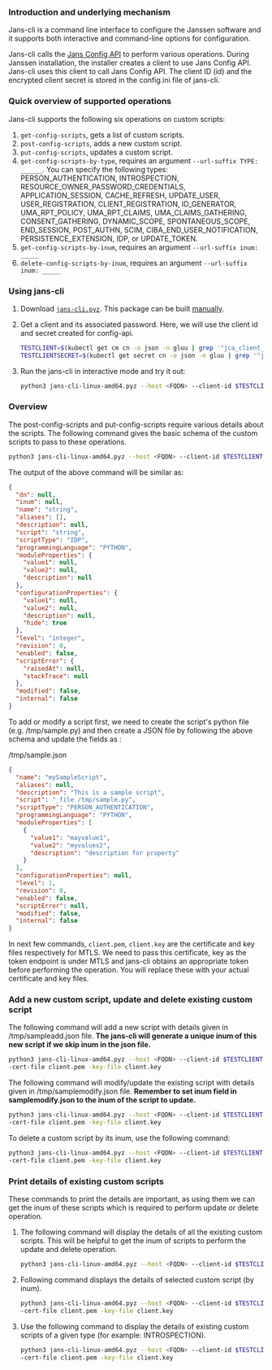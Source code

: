 ### Introduction and underlying mechanism
Jans-cli is a command line interface to configure the Janssen software and it supports both interactive and command-line options for configuration. 

Jans-cli calls the [Jans Config API](https://github.com/JanssenProject/jans-config-api) to perform various operations. During Janssen installation, the installer creates a client to use Jans Config API. Jans-cli uses this client to call Jans Config API. The client ID (id) and the encrypted client secret is stored in the config.ini file of jans-cli. 

### Quick overview of supported operations 
  
Jans-cli supports the following six operations on custom scripts: 

1. `get-config-scripts`, gets a list of custom scripts.
2. `post-config-scripts`, adds a new custom script.
3. `put-config-scripts`, updates a custom script.
4. `get-config-scripts-by-type`, requires an argument `--url-suffix TYPE: ______`.  You can specify the following types: PERSON_AUTHENTICATION, INTROSPECTION, RESOURCE_OWNER_PASSWORD_CREDENTIALS, APPLICATION_SESSION, CACHE_REFRESH, UPDATE_USER, USER_REGISTRATION, CLIENT_REGISTRATION, ID_GENERATOR, UMA_RPT_POLICY, UMA_RPT_CLAIMS, UMA_CLAIMS_GATHERING, CONSENT_GATHERING, DYNAMIC_SCOPE, SPONTANEOUS_SCOPE, END_SESSION, POST_AUTHN, SCIM, CIBA_END_USER_NOTIFICATION, PERSISTENCE_EXTENSION, IDP, or UPDATE_TOKEN. 
5. `get-config-scripts-by-inum`, requires an argument `--url-suffix inum: _____`
6. `delete-config-scripts-by-inum`, requires an argument `--url-suffix inum: _____`

### Using jans-cli

1.  Download [`jans-cli.pyz`](https://github.com/JanssenProject/jans-cli/releases). This package can be built [manually](https://github.com/JanssenProject/jans-cli#build-jans-clipyz-manually).

1.  Get a client and its associated password. Here, we will use the client id and secret created for config-api.
       
    ```bash
    TESTCLIENT=$(kubectl get cm cn -o json -n gluu | grep '"jca_client_id":' | sed -e 's#.*:\(\)#\1#' | tr -d '"' | tr -d "," | tr -d '[:space:]')
    TESTCLIENTSECRET=$(kubectl get secret cn -o json -n gluu | grep '"jca_client_pw":' | sed -e 's#.*:\(\)#\1#' | tr -d '"' | tr -d "," | tr -d '[:space:]' | base64 -d)
    ```
                
1.  Run the jans-cli in interactive mode and try it out: 
       
    ```bash
    python3 jans-cli-linux-amd64.pyz --host <FQDN> --client-id $TESTCLIENT --client_secret $TESTCLIENTSECRET --cert-file client.pem --key-file client.key
    ```

### Overview
    
The post-config-scripts and put-config-scripts require various details about the scripts. The following command gives the basic schema of the custom scripts to pass to these operations. 

```bash
python3 jans-cli-linux-amd64.pyz --host <FQDN> --client-id $TESTCLIENT --client_secret $TESTCLIENTSECRET --schema /components/schemas/CustomScript 
```

The output of the above command will be similar as: 

```json
{
  "dn": null,
  "inum": null,
  "name": "string",
  "aliases": [],
  "description": null,
  "script": "string",
  "scriptType": "IDP",
  "programmingLanguage": "PYTHON",
  "moduleProperties": {
    "value1": null,
    "value2": null,
    "description": null
  },
  "configurationProperties": {
    "value1": null,
    "value2": null,
    "description": null,
    "hide": true
  },
  "level": "integer",
  "revision": 0,
  "enabled": false,
  "scriptError": {
    "raisedAt": null,
    "stackTrace": null
  },
  "modified": false,
  "internal": false
}
```

To add or modify a script first, we need to create the script's python file (e.g. /tmp/sample.py) and then create a JSON file by following the above schema and update the fields as :

/tmp/sample.json
```json
{
  "name": "mySampleScript",
  "aliases": null,
  "description": "This is a sample script",
  "script": "_file /tmp/sample.py",
  "scriptType": "PERSON_AUTHENTICATION",
  "programmingLanguage": "PYTHON",
  "moduleProperties": [
    {
      "value1": "mayvalue1",
      "value2": "myvalues2",
      "description": "description for property"
    }
  ],
  "configurationProperties": null,
  "level": 1,
  "revision": 0,
  "enabled": false,
  "scriptError": null,
  "modified": false,
  "internal": false
}
```

In next few commands, `client.pem`, `client.key` are the certificate and key files respectively for MTLS. We need to pass this certificate, key as the token endpoint is under MTLS and jans-cli obtains an appropriate token before performing the operation. You will replace these with your actual certificate and key files. 

### Add a new custom script, update and delete existing custom script

The following command will add a new script with details given in /tmp/sampleadd.json file. __The jans-cli will generate a unique inum of this new script if we skip inum in the json file.__
 
```bash 
python3 jans-cli-linux-amd64.pyz --host <FQDN> --client-id $TESTCLIENT --client_secret $TESTCLIENTSECRET --operation-id post-config-scripts --data /tmp/sampleadd.json \
-cert-file client.pem -key-file client.key
```

The following command will modify/update the existing script with details given in /tmp/samplemodify.json file. __Remember to set inum field in samplemodify.json to the inum of the script to update.__ 

```bash 
python3 jans-cli-linux-amd64.pyz --host <FQDN> --client-id $TESTCLIENT --client_secret $TESTCLIENTSECRET --operation-id put-config-scripts --data /tmp/samplemodify.json \
-cert-file client.pem -key-file client.key
```

To delete a custom script by its inum, use the following command: 

```bash
python3 jans-cli-linux-amd64.pyz --host <FQDN> --client-id $TESTCLIENT --client_secret $TESTCLIENTSECRET --operation-id delete-config-scripts-by-inum --url-suffix inum:HKM-TEST \
-cert-file client.pem -key-file client.key
```

### Print details of existing custom scripts

These commands to print the details are important, as using them we can get the inum of these scripts which is required to perform update or delete operation.

1.  The following command will display the details of all the existing custom scripts. This will be helpful to get the inum of scripts to perform the update and delete operation.
 
    ```bash
    python3 jans-cli-linux-amd64.pyz --host <FQDN> --client-id $TESTCLIENT --client_secret $TESTCLIENTSECRET --operation-id get-config-scripts -cert-file client.pem -key-file client.key
    ```

1.  Following command displays the details of selected custom script (by inum). 

    ```bash 
    python3 jans-cli-linux-amd64.pyz --host <FQDN> --client-id $TESTCLIENT --client_secret $TESTCLIENTSECRET --operation-id get-config-scripts-by-inum --url-suffix inum:_____  \
    -cert-file client.pem -key-file client.key
    ```

1.  Use the following command to display the details of existing custom scripts of a given type (for example: INTROSPECTION).
 
    ```bash
    python3 jans-cli-linux-amd64.pyz --host <FQDN> --client-id $TESTCLIENT --client_secret $TESTCLIENTSECRET --operation-id get-config-scripts-by-type --url-suffix type:INTROSPECTION \
    -cert-file client.pem -key-file client.key
    ```

